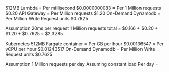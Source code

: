 512MB Lambda = Per millisecond $0.0000000083
             = Per 1 Million requests $0.20
API Gateway = Per Million requests $1.20
On-Demand Dynamodb = Per Million Write Request units $0.7625

Assumption 20ms per request
1 Million requests total = $0.166 + $0.20 + $1.20 + $0.7625 = $2.3285

Kubernetes
512MB Fargate container = Per GB per hour $0.00136547
                        = Per vCPU per hour $0.01243517
On-Demand Dynamodb = Per Million Write Request units $0.7625

Assumption 1 Million requests per day
Assuming constant load
Per day = 